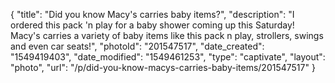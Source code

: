 {
    "title": "Did you know Macy's carries baby items?",
    "description": "I ordered this pack 'n play for a baby shower coming up this Saturday! Macy's carries a variety of baby items like this pack n play, strollers, swings and even car seats!",
    "photoId": "201547517",
    "date_created": "1549419403",
    "date_modified": "1549461253",
    "type": "captivate",
    "layout": "photo",
    "url": "\/p\/did-you-know-macys-carries-baby-items\/201547517"
}